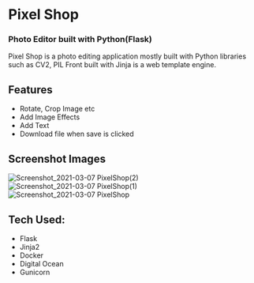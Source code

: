 # Pixel Shop
### Photo Editor built with Python(Flask) 


Pixel Shop is a photo editing application mostly built with Python libraries such as CV2, PIL 
Front built with Jinja is a web template engine.


## Features

- Rotate, Crop Image etc
-  Add Image Effects
- Add Text
- Download file when save is clicked

## Screenshot Images

![Screenshot_2021-03-07 PixelShop(2)](https://user-images.githubusercontent.com/33573587/110267661-aa111400-7f96-11eb-9877-0200d6c88777.png)
![Screenshot_2021-03-07 PixelShop(1)](https://user-images.githubusercontent.com/33573587/110267663-aaa9aa80-7f96-11eb-888f-eacbd0be524f.png)
![Screenshot_2021-03-07 PixelShop](https://user-images.githubusercontent.com/33573587/110267664-ab424100-7f96-11eb-8018-a798370a96c3.png)



## Tech Used:

- Flask
- Jinja2
- Docker 
- Digital Ocean 
- Gunicorn



